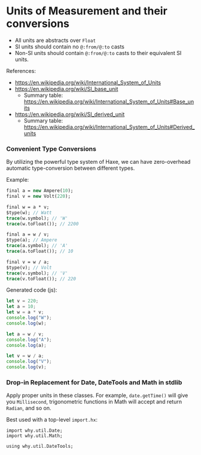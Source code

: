 # Units of Measurement and their conversions

- All units are abstracts over `Float`
- SI units should contain no `@:from/@:to` casts
- Non-SI units should contain `@:from/@:to` casts to their equivalent SI units.

References:
- https://en.wikipedia.org/wiki/International_System_of_Units
- https://en.wikipedia.org/wiki/SI_base_unit
  - Summary table: https://en.wikipedia.org/wiki/International_System_of_Units#Base_units
- https://en.wikipedia.org/wiki/SI_derived_unit
  - Summary table: https://en.wikipedia.org/wiki/International_System_of_Units#Derived_units


### Convenient Type Conversions

By utilizing the powerful type system of Haxe, we can have zero-overhead automatic type-conversion between different types.

Example:

```haxe
final a = new Ampere(10);
final v = new Volt(220);

final w = a * v;
$type(w); // Watt
trace(w.symbol); // 'W'
trace(w.toFloat()); // 2200

final a = w / v;
$type(a); // Ampere
trace(a.symbol); // 'A'
trace(a.toFloat()); // 10

final v = w / a;
$type(v); // Volt
trace(v.symbol); // 'V'
trace(v.toFloat()); // 220
```

Generated code (js):

```js
let v = 220;
let a = 10;
let w = a * v;
console.log("W");
console.log(w);

let a = w / v;
console.log("A");
console.log(a);

let v = w / a;
console.log("V");
console.log(v);
```

### Drop-in Replacement for Date, DateTools and Math in stdlib

Apply proper units in these classes. For example,  `date.getTime()` will give you `Millisecond`, trigonometric functions in Math will accept and return `Radian`, and so on.

Best used with a top-level `import.hx`:

```
import why.util.Date;
import why.util.Math;

using why.util.DateTools;
```

